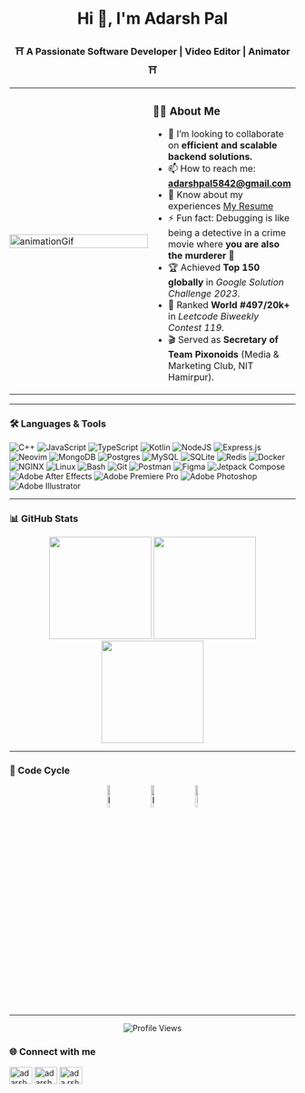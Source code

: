 <h1 align="center">Hi 👋, I'm Adarsh Pal</h1>
<h3 align="center"> ⛩ A Passionate Software Developer | Video Editor | Animator ⛩ </h3>

<table width="100%" cellspacing="0" cellpadding="0" style="border-collapse: collapse;">
  <tr>
    <td width="50%" style="padding: 0; margin: 0;">
      <img src="https://github.com/adarshXpal/adarshXpal/blob/master/giphy.gif?raw=true" 
           alt="animationGif" 
           style="width: 100%; height: 100%; display: block; border: 0;" />
    </td>
    <td width="50%">
      
### 👨‍💻 About Me
- 👯 I’m looking to collaborate on **efficient and scalable backend solutions.**
- 📫 How to reach me: **adarshpal5842@gmail.com**
- 📄 Know about my experiences [My Resume](https://drive.google.com/file/d/1uWioK-G4zCA936lwSj8F-ffCVAQyLbw5/view)
- ⚡ Fun fact: Debugging is like being a detective in a crime movie where **you are also the murderer** 🤯
- 🏆 Achieved **Top 150 globally** in *Google Solution Challenge 2023*.
- 🥇 Ranked **World #497/20k+** in *Leetcode Biweekly Contest 119*.
- 🎬 Served as **Secretary of Team Pixonoids** (Media & Marketing Club, NIT Hamirpur).
    </td>
  </tr>
</table>


---

### 🛠️ Languages & Tools  


![C++](https://img.shields.io/badge/C%2B%2B-00599C?style=flat&logo=c%2B%2B&logoColor=white)
![JavaScript](https://img.shields.io/badge/JavaScript-323330?style=flat&logo=javascript&logoColor=F7DF1E)
![TypeScript](https://img.shields.io/badge/TypeScript-007ACC?style=flat&logo=typescript&logoColor=white)
![Kotlin](https://img.shields.io/badge/Kotlin-%230095D5.svg?style=flat&logo=kotlin&logoColor=white)
![NodeJS](https://img.shields.io/badge/Node.js-43853D?style=flat&logo=node.js&logoColor=white)
![Express.js](https://img.shields.io/badge/Express.js-404D59?style=flat&logo=express)
![Neovim](https://img.shields.io/badge/Neovim-%2357A143.svg?style=flat&logo=neovim&logoColor=white)
![MongoDB](https://img.shields.io/badge/MongoDB-%234ea94b.svg?style=flat&logo=mongodb&logoColor=white)
![Postgres](https://img.shields.io/badge/PostgreSQL-316192?style=flat&logo=postgresql&logoColor=white)
![MySQL](https://img.shields.io/badge/MySQL-005C84?style=flat&logo=mysql&logoColor=white)
![SQLite](https://img.shields.io/badge/SQLite-07405E?style=flat&logo=sqlite&logoColor=white)
![Redis](https://img.shields.io/badge/Redis-DC382D?style=flat&logo=redis&logoColor=white)
![Docker](https://img.shields.io/badge/Docker-2496ED?style=flat&logo=docker&logoColor=white)
![NGINX](https://img.shields.io/badge/NGINX-009639?style=flat&logo=nginx&logoColor=white)
![Linux](https://img.shields.io/badge/Linux-FCC624?style=flat&logo=linux&logoColor=black)
![Bash](https://img.shields.io/badge/GNU%20Bash-4EAA25?style=flat&logo=GNU%20Bash&logoColor=white)
![Git](https://img.shields.io/badge/GIT-E44C30?style=flat&logo=git&logoColor=white)
![Postman](https://img.shields.io/badge/Postman-FF6C37?style=flat&logo=postman&logoColor=white)
![Figma](https://img.shields.io/badge/Figma-F24E1E?style=flat&logo=figma&logoColor=white)
![Jetpack Compose](https://img.shields.io/badge/Jetpack_Compose-4285F4.svg?style=flat&logo=jetpack-compose&logoColor=white)
![Adobe After Effects](https://img.shields.io/badge/Adobe%20After%20Effects-9999FF.svg?style=flat&logo=adobeaftereffects&logoColor=white)
![Adobe Premiere Pro](https://img.shields.io/badge/Adobe%20Premiere%20Pro-9999FF.svg?style=flat&logo=adobepremierepro&logoColor=white)
![Adobe Photoshop](https://img.shields.io/badge/Adobe%20Photoshop-31A8FF.svg?style=flat&logo=adobephotoshop&logoColor=white)
![Adobe Illustrator](https://img.shields.io/badge/Adobe%20Illustrator-FF9A00.svg?style=flat&logo=adobeillustrator&logoColor=white)

---

### 📊 GitHub Stats  

<div align="center">
  
<img src="https://github-readme-stats.vercel.app/api?username=adarshxpal&show_icons=true&theme=dark" height="180em"/>
<img src="https://github-readme-stats.vercel.app/api/top-langs/?username=adarshxpal&layout=compact&theme=dark" height="180em"/>
<img src="https://github-readme-streak-stats.herokuapp.com/?user=adarshxpal&theme=dark" height="180em"/>

</div>

---

### 🔁 Code Cycle  

<div align="center">

<img src="https://raw.githubusercontent.com/Tarikul-Islam-Anik/Animated-Fluent-Emojis/master/Emojis/Smilies/Face%20with%20Spiral%20Eyes.png" width="10%" alt="Broken system!"/>
&nbsp;&nbsp;&nbsp;&nbsp;&nbsp;
<img src="https://raw.githubusercontent.com/Tarikul-Islam-Anik/Animated-Fluent-Emojis/master/Emojis/Smilies/Relieved%20Face.png" width="10%" alt="It's working!"/>
&nbsp;&nbsp;&nbsp;&nbsp;&nbsp;
<img src="https://raw.githubusercontent.com/Tarikul-Islam-Anik/Animated-Fluent-Emojis/master/Emojis/Smilies/Astonished%20Face.png" width="10%" alt="It works but you don't know how!"/>

</div>

---

<div align="center">

![Profile Views](https://komarev.com/ghpvc/?username=adarshxpal&style=flat&color=orange&label=PROFILE+VIEWS)

</div>

### 🌐 Connect with me
<p align="left">
<a href="https://twitter.com/adarshxpal" target="blank"><img align="center" src="https://raw.githubusercontent.com/rahuldkjain/github-profile-readme-generator/master/src/images/icons/Social/twitter.svg" alt="adarshxpal" height="30" width="40" /></a>
<a href="https://linkedin.com/in/adarshxpal" target="blank"><img align="center" src="https://raw.githubusercontent.com/rahuldkjain/github-profile-readme-generator/master/src/images/icons/Social/linked-in-alt.svg" alt="adarshxpal" height="30" width="40" /></a>
<a href="https://instagram.com/ada.rsh_pal" target="blank"><img align="center" src="https://raw.githubusercontent.com/rahuldkjain/github-profile-readme-generator/master/src/images/icons/Social/instagram.svg" alt="ada.rsh_pal" height="30" width="40" /></a>
</p>
